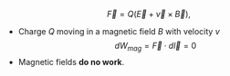 $$\vec F=Q(\vec E+\vec v \times \vec B),$$
- Charge $Q$ moving in a magnetic field $B$ with velocity $v$
$$dW_{mag}=\vec F\cdot d\vec l=0$$
- Magnetic fields **do no work**.